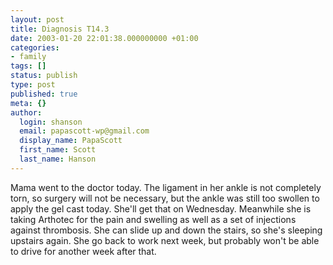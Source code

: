 ```yaml
---
layout: post
title: Diagnosis T14.3
date: 2003-01-20 22:01:38.000000000 +01:00
categories:
- family
tags: []
status: publish
type: post
published: true
meta: {}
author:
  login: shanson
  email: papascott-wp@gmail.com
  display_name: PapaScott
  first_name: Scott
  last_name: Hanson
---
```

<p>Mama went to the doctor today. The ligament in her ankle is not completely torn, so surgery will not be necessary, but the ankle was still too swollen to apply the gel cast today. She'll get that on Wednesday. Meanwhile she is taking Arthotec for the pain and swelling as well as a set of injections against thrombosis. She can slide up and down the stairs, so she's sleeping upstairs again. She go back to work next week, but probably won't be able to drive for another week after that.</p>
